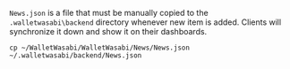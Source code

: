 `News.json` is a file that must be manually copied to the `.walletwasabi\backend` directory whenever new item is added. Clients will synchronize it down and show it on their dashboards.

`cp ~/WalletWasabi/WalletWasabi/News/News.json ~/.walletwasabi/backend/News.json`